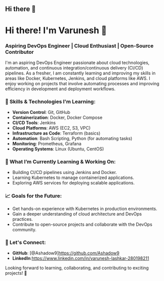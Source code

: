 ## Hi there 👋

<!--
**Ashadow9/Ashadow9** is a ✨ _special_ ✨ repository because its `README.md` (this file) appears on your GitHub profile.

Here are some ideas to get you started:

- 🔭 I’m currently working on ...
- 🌱 I’m currently learning ...
- 👯 I’m looking to collaborate on ...
- 🤔 I’m looking for help with ...
- 💬 Ask me about ...
- 📫 How to reach me: ...
- 😄 Pronouns: ...
- ⚡ Fun fact: ...
-->
# Hi there! I'm Varunesh 👋

### Aspiring DevOps Engineer | Cloud Enthusiast | Open-Source Contributor

I'm an aspiring DevOps Engineer passionate about cloud technologies, automation, and continuous integration/continuous delivery (CI/CD) pipelines. As a fresher, I am constantly learning and improving my skills in areas like Docker, Kubernetes, Jenkins, and cloud platforms like AWS. I enjoy working on projects that involve automating processes and improving efficiency in development and deployment workflows.

### 🚀 Skills & Technologies I'm Learning:
- **Version Control**: Git, GitHub
- **Containerization**: Docker, Docker Compose
- **CI/CD Tools**: Jenkins
- **Cloud Platforms**: AWS (EC2, S3, VPC)
- **Infrastructure as Code**: Terraform (basics)
- **Automation**: Bash Scripting, Python (for automating tasks)
- **Monitoring**: Prometheus, Grafana
- **Operating Systems**: Linux (Ubuntu, CentOS)

### 🌱 What I’m Currently Learning & Working On:
- Building CI/CD pipelines using Jenkins and Docker.
- Learning Kubernetes to manage containerized applications.
- Exploring AWS services for deploying scalable applications.

### 📈 Goals for the Future:
- Get hands-on experience with Kubernetes in production environments.
- Gain a deeper understanding of cloud architecture and DevOps practices.
- Contribute to open-source projects and collaborate with the DevOps community.

### 🔗 Let's Connect:
- **GitHub**: [@Ashadow9]https://github.com/Ashadow9
- **LinkedIn**:https://www.linkedin.com/in/varunesh-lashkar-280198211


Looking forward to learning, collaborating, and contributing to exciting projects! 🚀
